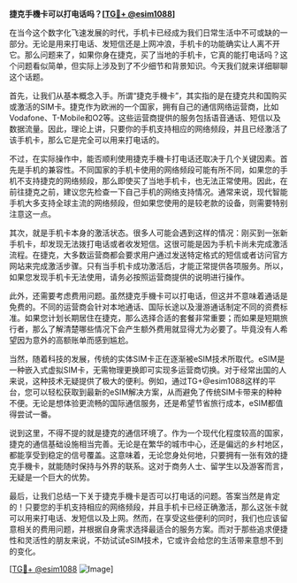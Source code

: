 **捷克手機卡可以打电话吗？[[TG💪+ @esim1088](https://t.me/s/esim1088)]**

在当今这个数字化飞速发展的时代，手机卡已经成为我们日常生活中不可或缺的一部分。无论是用来打电话、发短信还是上网冲浪，手机卡的功能确实让人离不开它。那么问题来了，如果你身在捷克，买了当地的手机卡，它真的能打电话吗？这个问题看似简单，但实际上涉及到了不少细节和背景知识。今天我们就来详细聊聊这个话题。

首先，让我们从基本概念入手。所谓“捷克手機卡”，其实指的是在捷克共和国购买或激活的SIM卡。捷克作为欧洲的一个国家，拥有自己的通信网络运营商，比如Vodafone、T-Mobile和O2等。这些运营商提供的服务包括语音通话、短信以及数据流量。因此，理论上讲，只要你的手机支持相应的网络频段，并且已经激活了该手机卡，那么它是完全可以用来打电话的。

不过，在实际操作中，能否顺利使用捷克手機卡打电话还取决于几个关键因素。首先是手机的兼容性。不同国家的手机卡使用的网络频段可能有所不同，如果您的手机不支持捷克的网络频段，那么即使买了当地手机卡，也无法正常使用。因此，在前往捷克之前，建议您先检查一下自己手机的网络支持情况。通常来说，现代智能手机大多支持全球主流的网络频段，但如果您使用的是较老款的设备，则需要特别注意这一点。

其次，就是手机卡本身的激活状态。很多人可能会遇到这样的情况：刚买到一张新手机卡，却发现无法拨打电话或者收发短信。这很可能是因为手机卡尚未完成激活流程。在捷克，大多数运营商都会要求用户通过发送特定格式的短信或者访问官方网站来完成激活步骤。只有当手机卡成功激活后，才能正常提供各项服务。所以，如果您发现手机卡无法使用，请务必按照运营商提供的说明进行操作。

此外，还需要考虑费用问题。虽然捷克手機卡可以打电话，但这并不意味着通话是免费的。不同的运营商会针对本地通话、国际长途以及漫游通话制定不同的资费标准。如果您计划长期居住在捷克，那么选择合适的套餐非常重要；而如果是短期旅行者，那么了解清楚哪些情况下会产生额外费用就显得尤为必要了。毕竟没有人希望因为意外的高额账单而感到尴尬。

当然，随着科技的发展，传统的实体SIM卡正在逐渐被eSIM技术所取代。eSIM是一种嵌入式虚拟SIM卡，无需物理更换即可实现多运营商切换。对于经常出国的人来说，这种技术无疑提供了极大的便利。例如，通过TG+@esim1088这样的平台，您可以轻松获取到最新的eSIM解决方案，从而避免了传统SIM卡带来的种种不便。无论是想体验更流畅的国际通信服务，还是希望节省旅行成本，eSIM都值得尝试一番。

说到这里，不得不提的就是捷克的通信环境了。作为一个现代化程度较高的国家，捷克的通信基础设施相当完善。无论是在繁华的城市中心，还是偏远的乡村地区，都能享受到稳定的信号覆盖。这意味着，无论您身处何地，只要拥有一张有效的捷克手機卡，就能随时保持与外界的联系。这对于商务人士、留学生以及游客而言，无疑是一个巨大的优势。

最后，让我们总结一下关于捷克手機卡是否可以打电话的问题。答案当然是肯定的！只要您的手机支持相应的网络频段，并且手机卡已经正确激活，那么这张卡就可以用来打电话、发短信以及上网。然而，在享受这些便利的同时，我们也应该留意相关的费用问题，并根据自身需求选择最适合的服务方案。而对于那些追求便捷性和灵活性的朋友来说，不妨试试eSIM技术，它或许会给您的生活带来意想不到的变化。

[[TG💪+ @esim1088](https://t.me/s/esim1088) ![Image](https://i.postimg.cc/4NQfJmqS/Snipaste-2025-05-13-00-14-12.png)]
